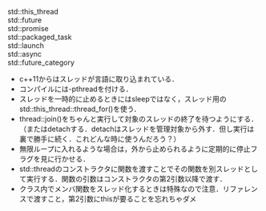 std::this_thread<br/>
std::future<br/>
std::promise<br/>
std::packaged_task<br/>
std::launch<br/>
std::async<br/>
std::future_category<br/>

- c++11からはスレッドが言語に取り込まれている．
- コンパイルには-pthreadを付ける．
- スレッドを一時的に止めるときにはsleepではなく，スレッド用のstd::this_thread::thread_for()を使う．
- thread::join()をちゃんと実行して対象のスレッドの終了を待つようにする．（またはdetachする．detachはスレッドを管理対象から外す．但し実行は裏で勝手に続く．これどんな時に使うんだろう？）
- 無限ループに入れるような場合は，外から止められるように定期的に停止フラグを見に行かせる．
- std::threadのコンストラクタに関数を渡すことでその関数を別スレッドとして実行する．関数の引数はコンストラクタの第2引数以降で渡す．
- クラス内でメンバ関数をスレッド化するときは特殊なので注意．リファレンスで渡すこと，第2引数にthisが要ることを忘れちゃダメ

